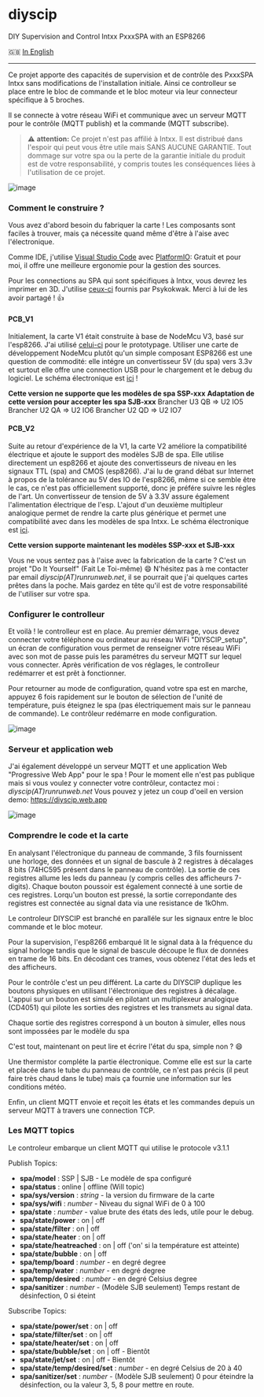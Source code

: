# diyscip
DIY Supervision and Control Intxx PxxxSPA with an ESP8266

:uk: [In English](https://github.com/YorffoeG/diyscip/blob/master/README.md)

---

Ce projet apporte des capacités de supervision et de contrôle des PxxxSPA Intxx sans modifications de l'installation initiale. Ainsi ce controlleur se place entre le bloc de commande et le bloc moteur via leur connecteur spécifique à 5 broches.

Il se connecte à votre réseau WiFi et communique avec un serveur MQTT pour le contrôle (MQTT publish) et la commande (MQTT subscribe).


> :warning: **attention:** Ce projet n'est pas affilié à Intxx. Il est distribué dans l'espoir qui peut vous être utile mais SANS AUCUNE GARANTIE. Tout dommage sur votre spa ou la perte de la garantie initiale du produit est de votre responsabilité, y compris toutes les conséquences liées à l'utilisation de ce projet.


![image](https://github.com/YorffoeG/diyscip/blob/master/docs/controller_PCB_V2.jpg)

### Comment le construire ?
Vous avez d'abord besoin du fabriquer la carte ! Les composants sont faciles à trouver, mais ça nécessite quand même d'être à l'aise avec l'électronique.

Comme IDE, j'utilise [Visual Studio Code](https://code.visualstudio.com/) avec [PlatformIO](https://platformio.org/): Gratuit et pour moi, il offre une meilleure ergonomie pour la gestion des sources.

Pour les connections au SPA qui sont spécifiques à Intxx, vous devrez les imprimer en 3D. J'utilise [ceux-ci](https://www.thingiverse.com/thing:4130911) fournis par Psykokwak. Merci à lui de les avoir partagé ! :+1:


#### PCB_V1
Initialement, la carte V1 était construite à base de NodeMcu V3, basé sur l'esp8266. J'ai utilisé [celui-ci](https://www.amazon.fr/dp/B06Y1ZPNMS) pour le prototypage. Utiliser une carte de développement NodeMcu plutôt qu'un simple composant ESP8266 est une question de commodité: elle intégre un convertisseur 5V (du spa) vers 3.3v et surtout elle offre une connection USB pour le chargement et le debug du logiciel. Le schéma électronique est [ici](https://github.com/YorffoeG/diyscip/blob/master/docs/schematic_PCB_V1.jpg) !

**Cette version ne supporte que les modèles de spa SSP-xxx**
**Adaptation de cette version pour accepter les spa SJB-xxx**
Brancher U3 QB => U2 IO5
Brancher U2 QA => U2 IO6
Brancher U2 QD => U2 IO7

#### PCB_V2
Suite au retour d'expérience de la V1, la carte V2 améliore la compatibilité électrique et ajoute le support des modèles SJB de spa. Elle utilise directement un esp8266 et ajoute des convertisseurs de niveau en les signaux TTL (spa) and CMOS (esp8266). J'ai lu de grand débat sur Internet à propos de la tolérance au 5V des IO de l'esp8266, même si ce semble être le cas, ce n'est pas officiellement supporté, donc je préfére suivre les régles de l'art. Un convertisseur de tension de 5V à 3.3V assure également l'alimentation électrique de l'esp.
L'ajout d'un deuxième multipleur analogique permet de rendre la carte plus générique et permet une compatibilité avec dans les modèles de spa Intxx.
Le schéma électronique est [ici](https://github.com/YorffoeG/diyscip/blob/master/docs/schematic_PCB_V2.jpg).

**Cette version supporte maintenant les modèles SSP-xxx et SJB-xxx**

Vous ne vous sentez pas à l'aise avec la fabrication de la carte ? C'est un projet "Do It Yourself" (Fait Le Toi-même) :smile: N'hésitez pas à me contacter par email _diyscip(AT)runrunweb.net_, il se pourrait que j'ai quelques cartes prêtes dans la poche. Mais gardez en tête qu'il est de votre responsabilité de l'utiliser sur votre spa.

### Configurer le controlleur
Et voilà ! le controlleur est en place. Au premier démarrage, vous devez connecter votre téléphone ou ordinateur au réseau WiFi "DIYSCIP_setup", un écran de configuration vous permet de renseigner votre réseau WiFi avec son mot de passe puis les paramétres du serveur MQTT sur lequel vous connecter. Après vérification de vos réglages, le controlleur redémarrer et est prêt à fonctionner.

Pour retourner au mode de configuration, quand votre spa est en marche, appuyez 6 fois rapidement sur le bouton de sélection de l'unité de température, puis éteignez le spa (pas électriquement mais sur le panneau de commande). Le contrôleur redémarre en mode configuration.

![image](https://github.com/YorffoeG/diyscip/blob/master/docs/DIYSCIP_settings.jpg)


### Serveur et application web
J'ai également développé un serveur MQTT et une application Web "Progressive Web App" pour le spa ! Pour le moment elle n'est pas publique mais si vous voulez y connecter votre contrôleur, contactez moi :  _diyscip(AT)runrunweb.net_
Vous pouvez y jetez un coup d'oeil en version demo: https://diyscip.web.app

![image](https://github.com/YorffoeG/diyscip/blob/master/docs/frontend_app.jpg)

### Comprendre le code et la carte
En analysant l'électronique du panneau de commande, 3 fils fournissent une horloge, des données et un signal de bascule à 2 registres à décalages 8 bits (74HC595 présent dans le panneau de contrôle). La sortie de ces registres allume les leds du panneau (y compris celles des afficheurs 7-digits). Chaque bouton poussoir est également connecté à une sortie de ces registres. Lorqu'un bouton est pressé, la sortie correpondante des registres est connectée au signal data via une resistance de 1kOhm.

Le controleur DIYSCIP est branché en paralléle sur les signaux entre le bloc commande et le bloc moteur.

Pour la supervision, l'esp8266 embarqué lit le signal data à la fréquence du signal horloge tandis que le signal de bascule découpe le flux de données en trame de 16 bits. En décodant ces trames, vous obtenez l'état des leds et des afficheurs.

Pour le contrôle c'est un peu différent. La carte du DIYSCIP duplique les boutons physiques en utilisant l'électronique des registres à décalage. L'appui sur un bouton est simulé en pilotant un multiplexeur analogique (CD4051) qui pilote les sorties des registres et les transmets au signal data.

Chaque sortie des registres correspond à un bouton à simuler, elles nous sont impossées par le modèle du spa

C'est tout, maintenant on peut lire et écrire l'état du spa, simple non ? :smile:

Une thermistor compléte la partie électronique. Comme elle est sur la carte et placée dans le tube du panneau de contrôle, ce n'est pas précis (il peut faire très chaud dans le tube) mais ça fournie une information sur les conditions météo.

Enfin, un client MQTT envoie et reçoit les états et les commandes depuis un serveur MQTT à travers une connection TCP.


### Les MQTT topics
Le controleur embarque un client MQTT qui utilise le protocole v3.1.1

Publish Topics:
- **spa/model** : SSP | SJB - Le modèle de spa configuré
- **spa/status** :  online | offline (Will topic)
- **spa/sys/version** : _string_ - la version du firmware de la carte
- **spa/sys/wifi** : _number_ - Niveau du signal WiFi de 0 à 100
- **spa/state** : _number_ - value brute des états des leds, utile pour le debug.
- **spa/state/power**  :  on | off
- **spa/state/filter** : on | off
- **spa/state/heater** : on | off
- **spa/state/heatreached** : on | off ('on' si la température est atteinte)
- **spa/state/bubble** : on | off
- **spa/temp/board** : _number_ - en degré degree
- **spa/temp/water** : _number_ - en degré degree
- **spa/temp/desired** : _number_ - en degré Celsius degree
- **spa/sanitizer** : _number_ - (Modèle SJB seulement) Temps restant de désinfection, 0 si éteint

Subscribe Topics:
- **spa/state/power/set** : on | off
- **spa/state/filter/set** : on | off
- **spa/state/heater/set** : on | off
- **spa/state/bubble/set** : on | off - Bientôt
- **spa/state/jet/set** : on | off - Bientôt
- **spa/state/temp/desired/set** : _number_ - en degré Celsius de 20 à 40
- **spa/sanitizer/set** : _number_ - (Modèle SJB seulement) 0 pour éteindre la désinfection, ou la valeur 3, 5, 8 pour mettre en route.
